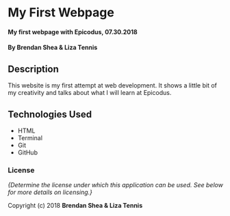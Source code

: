 # My First Webpage

#### My first webpage with Epicodus, 07.30.2018

#### By **Brendan Shea & Liza Tennis**

## Description

This website is my first attempt at web development. It shows a little bit of my creativity and talks about what I will learn at Epicodus.

## Technologies Used

* HTML
* Terminal
* Git
* GitHub

### License

*{Determine the license under which this application can be used.  See below for more details on licensing.}*

Copyright (c) 2018 **Brendan Shea & Liza Tennis**
